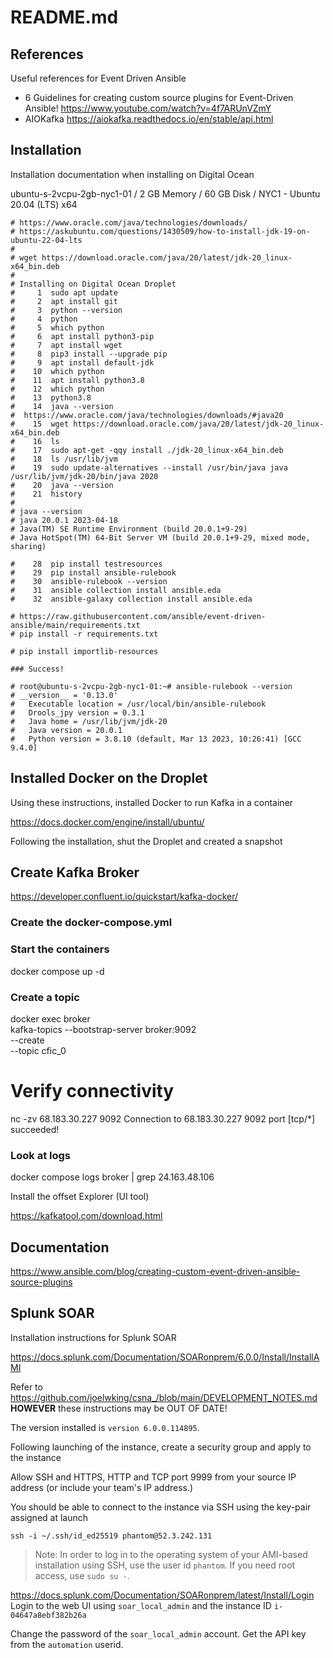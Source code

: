 # README.md

## References

Useful references for Event Driven Ansible

* 6 Guidelines for creating custom source plugins for Event-Driven Ansible! <https://www.youtube.com/watch?v=4f7ARUnVZmY>
* AIOKafka <https://aiokafka.readthedocs.io/en/stable/api.html>

## Installation

Installation documentation when installing on Digital Ocean 

ubuntu-s-2vcpu-2gb-nyc1-01 / 2 GB Memory / 60 GB Disk / NYC1 - Ubuntu 20.04 (LTS) x64

```
# https://www.oracle.com/java/technologies/downloads/
# https://askubuntu.com/questions/1430509/how-to-install-jdk-19-on-ubuntu-22-04-lts
#
# wget https://download.oracle.com/java/20/latest/jdk-20_linux-x64_bin.deb
#
# Installing on Digital Ocean Droplet
#     1  sudo apt update
#     2  apt install git
#     3  python --version
#     4  python
#     5  which python
#     6  apt install python3-pip
#     7  apt install wget
#     8  pip3 install --upgrade pip
#     9  apt install default-jdk
#    10  which python
#    11  apt install python3.8
#    12  which python
#    13  python3.8
#    14  java --version
#  https://www.oracle.com/java/technologies/downloads/#java20
#    15  wget https://download.oracle.com/java/20/latest/jdk-20_linux-x64_bin.deb
#    16  ls
#    17  sudo apt-get -qqy install ./jdk-20_linux-x64_bin.deb
#    18  ls /usr/lib/jvm
#    19  sudo update-alternatives --install /usr/bin/java java /usr/lib/jvm/jdk-20/bin/java 2020
#    20  java --version
#    21  history
#
# java --version
# java 20.0.1 2023-04-18
# Java(TM) SE Runtime Environment (build 20.0.1+9-29)
# Java HotSpot(TM) 64-Bit Server VM (build 20.0.1+9-29, mixed mode, sharing)

#    28  pip install testresources
#    29  pip install ansible-rulebook
#    30  ansible-rulebook --version
#    31  ansible collection install ansible.eda
#    32  ansible-galaxy collection install ansible.eda

# https://raw.githubusercontent.com/ansible/event-driven-ansible/main/requirements.txt
# pip install -r requirements.txt

# pip install importlib-resources

### Success!

# root@ubuntu-s-2vcpu-2gb-nyc1-01:~# ansible-rulebook --version
# __version__ = '0.13.0'
#   Executable location = /usr/local/bin/ansible-rulebook
#   Drools_jpy version = 0.3.1
#   Java home = /usr/lib/jvm/jdk-20
#   Java version = 20.0.1
#   Python version = 3.8.10 (default, Mar 13 2023, 10:26:41) [GCC 9.4.0]

```

## Installed Docker on the Droplet

Using these instructions, installed Docker to run Kafka in a container

<https://docs.docker.com/engine/install/ubuntu/>

Following the installation, shut the Droplet and created a snapshot


## Create Kafka Broker

https://developer.confluent.io/quickstart/kafka-docker/


### Create the docker-compose.yml

### Start the containers

docker compose up -d

### Create a topic

docker exec broker \
kafka-topics --bootstrap-server broker:9092 \
             --create \
             --topic cfic_0


# Verify connectivity

 nc -zv 68.183.30.227 9092
Connection to 68.183.30.227 9092 port [tcp/*] succeeded!

### Look at logs


docker compose logs broker | grep 24.163.48.106

Install the offset Explorer (UI tool)

https://kafkatool.com/download.html



## Documentation

https://www.ansible.com/blog/creating-custom-event-driven-ansible-source-plugins


## Splunk SOAR

Installation instructions for Splunk SOAR 

https://docs.splunk.com/Documentation/SOARonprem/6.0.0/Install/InstallAMI

Refer to https://github.com/joelwking/csna_/blob/main/DEVELOPMENT_NOTES.md  **HOWEVER** these instructions may be OUT OF DATE!

The version installed is `version 6.0.0.114895`.

Following launching of the instance, create a security group and apply to the instance

Allow SSH and HTTPS, HTTP and TCP port 9999 from your source IP address (or include your team's IP address.)

You should be able to connect to the instance via SSH using the key-pair assigned at launch

```
ssh -i ~/.ssh/id_ed25519 phantom@52.3.242.131
```
>Note: In order to log in to the operating system of your AMI-based installation using SSH, use the user id `phantom`. If you need root access, use `sudo su -`.

<https://docs.splunk.com/Documentation/SOARonprem/latest/Install/Login>
Login to the web UI using `soar_local_admin` and the instance ID `i-04647a8ebf382b26a`

Change the password of the `soar_local_admin` account. Get the API key from the `automation` userid.